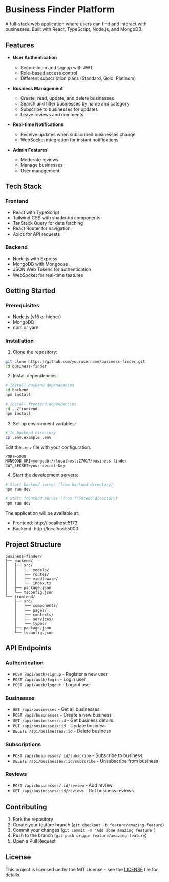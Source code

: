 # Business Finder Platform

A full-stack web application where users can find and interact with businesses. Built with React, TypeScript, Node.js, and MongoDB.

## Features

- **User Authentication**

  - Secure login and signup with JWT
  - Role-based access control
  - Different subscription plans (Standard, Gold, Platinum)

- **Business Management**

  - Create, read, update, and delete businesses
  - Search and filter businesses by name and category
  - Subscribe to businesses for updates
  - Leave reviews and comments

- **Real-time Notifications**

  - Receive updates when subscribed businesses change
  - WebSocket integration for instant notifications

- **Admin Features**
  - Moderate reviews
  - Manage businesses
  - User management

## Tech Stack

### Frontend

- React with TypeScript
- Tailwind CSS with shadcn/ui components
- TanStack Query for data fetching
- React Router for navigation
- Axios for API requests

### Backend

- Node.js with Express
- MongoDB with Mongoose
- JSON Web Tokens for authentication
- WebSocket for real-time features

## Getting Started

### Prerequisites

- Node.js (v16 or higher)
- MongoDB
- npm or yarn

### Installation

1. Clone the repository:

```bash
git clone https://github.com/yourusername/business-finder.git
cd business-finder
```

2. Install dependencies:

```bash
# Install backend dependencies
cd backend
npm install

# Install frontend dependencies
cd ../frontend
npm install
```

3. Set up environment variables:

```bash
# In backend directory
cp .env.example .env
```

Edit the `.env` file with your configuration:

```
PORT=5000
MONGODB_URI=mongodb://localhost:27017/business-finder
JWT_SECRET=your-secret-key
```

4. Start the development servers:

```bash
# Start backend server (from backend directory)
npm run dev

# Start frontend server (from frontend directory)
npm run dev
```

The application will be available at:

- Frontend: http://localhost:5173
- Backend: http://localhost:5000

## Project Structure

```
business-finder/
├── backend/
│   ├── src/
│   │   ├── models/
│   │   ├── routes/
│   │   ├── middleware/
│   │   └── index.ts
│   ├── package.json
│   └── tsconfig.json
└── frontend/
    ├── src/
    │   ├── components/
    │   ├── pages/
    │   ├── contexts/
    │   ├── services/
    │   └── types/
    ├── package.json
    └── tsconfig.json
```

## API Endpoints

### Authentication

- `POST /api/auth/signup` - Register a new user
- `POST /api/auth/login` - Login user
- `POST /api/auth/logout` - Logout user

### Businesses

- `GET /api/businesses` - Get all businesses
- `POST /api/businesses` - Create a new business
- `GET /api/businesses/:id` - Get business details
- `PUT /api/businesses/:id` - Update business
- `DELETE /api/businesses/:id` - Delete business

### Subscriptions

- `POST /api/businesses/:id/subscribe` - Subscribe to business
- `DELETE /api/businesses/:id/subscribe` - Unsubscribe from business

### Reviews

- `POST /api/businesses/:id/review` - Add review
- `GET /api/businesses/:id/reviews` - Get business reviews

## Contributing

1. Fork the repository
2. Create your feature branch (`git checkout -b feature/amazing-feature`)
3. Commit your changes (`git commit -m 'Add some amazing feature'`)
4. Push to the branch (`git push origin feature/amazing-feature`)
5. Open a Pull Request

## License

This project is licensed under the MIT License - see the [LICENSE](LICENSE) file for details.
